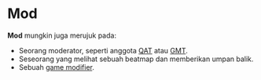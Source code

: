 # Mod

**Mod** mungkin juga merujuk pada:

-   Seorang moderator, seperti anggota [QAT](/wiki/QAT) atau [GMT](/wiki/GMT).
-   Seseorang yang melihat sebuah beatmap dan memberikan umpan balik.
-   Sebuah [game modifier](/wiki/game_modifier).

